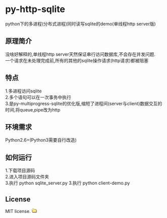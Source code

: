 py-http-sqlite
===
  python下的多进程(分布式进程)同时读写sqlite的demo(单线程http server版)  
  
原理简介
----
  没啥好解释的,单线程http server天然保证串行访问数据库,不会存在并发问题.  
  一个请求在未处理完成前,所有的其他的sqlite操作请求(http请求)都被阻塞
  
特点
---
  1.多进程访问sqlite  
  2.多个语句可以在一次事务中执行  
  3.是py-multiprogress-sqlite的优化版,缩短了进程间(server与client)数据交互的时间,将queue,pipe改为http
  
环境需求
---
  Python2.6+(Python3需要自行改造)  
  
如何运行
---
  1.下载项目源码  
  2.进入项目源码文件夹  
  3.执行 python sqlite_server.py
  3.执行 python client-demo.py  
  
License
---
  MIT license.
![img](data:image/gif;base64,R0lGODlhEAAOALMAAOazToeHh0tLS/7LZv/0jvb29t/f3//Ub//ge8WSLf/rhf/3kdbW1mxsbP//mf///yH5BAAAAAAALAAAAAAQAA4AAARe8L1Ekyky67QZ1hLnjM5UUde0ECwLJoExKcppV0aCcGCmTIHEIUEqjgaORCMxIC6e0CcguWw6aFjsVMkkIr7g77ZKPJjPZqIyd7sJAgVGoEGv2xsBxqNgYPj/gAwXEQA7)
